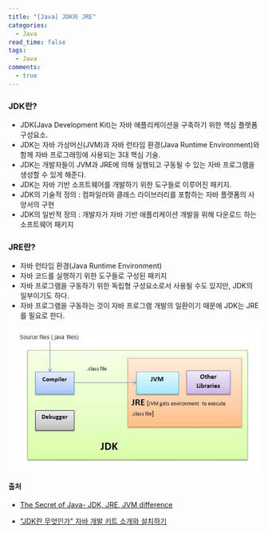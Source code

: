 ```yaml
---
title: "[Java] JDK와 JRE"
categories:
  - Java
read_time: false
tags:
  - Java
comments:
  - true
---
```


### JDK란?
* JDK(Java Development Kit)는 자바 애플리케이션을 구축하기 위한 핵심 플랫폼 구성요소.
* JDK는 자바 가상머신(JVM)과 자바 런타임 환경(Java Runtime Environment)와 함께 자바 프로그래밍에 사용되는 3대 핵심 기술.
* JDK는 개발자들이 JVM과 JRE에 의해 실행되고 구동될 수 있는 자바 프로그램을 생성할 수 있게 해준다.
* JDK는 자바 기반 소프트웨어를 개발하기 위한 도구들로 이루어진 패키지.
* JDK의 기술적 정의 : 컴파일러와 클래스 라이브러리를 포함하는 자바 플랫폼의 사양서의 구현
* JDK의 일반적 정의 : 개발자가 자바 기반 애플리케이션 개발을 위해 다운로드 하는 소프트웨어 패키지

### JRE란?
* 자바 런타임 환경(Java Runtime Environment)
* 자바 코드를 실행하기 위한 도구들로 구성된 패키지
* 자바 프로그램을 구동하기 위한 독립형 구성요소로서 사용될 수도 있지만, JDK의 일부이기도 하다.
* 자바 프로그램을 구동하는 것이 자바 프로그램 개발의 일환이기 때문에 JDK는 JRE를 필요로 한다.

![](/assets/img/java/201911054.jpeg)


#### 출처
* [The Secret of Java- JDK, JRE, JVM difference](https://medium.com/@mannverma/the-secret-of-java-jdk-jre-jvm-difference-fa35201650ca)

* ["JDK란 무엇인가" 자바 개발 키트 소개와 설치하기](http://www.itworld.co.kr/news/110817)


